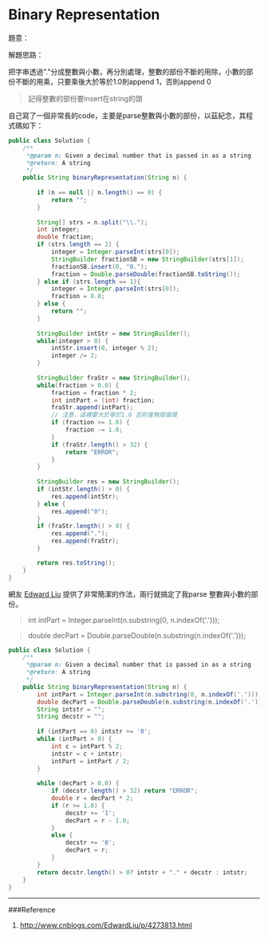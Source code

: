 # Binary Representation

[]()

題意：



解題思路：

把字串透過"."分成整數與小數，再分別處理，整數的部份不斷的用除，小數的部份不斷的用乘，只要乘後大於等於1.0則append 1，否則append 0

>記得整數的部份要insert在string的頭

自己寫了一個非常長的code，主要是parse整數與小數的部份，以茲紀念，其程式碼如下：

```java
public class Solution {
    /**
     *@param n: Given a decimal number that is passed in as a string
     *@return: A string
     */
    public String binaryRepresentation(String n) {
        
        if (n == null || n.length() == 0) {
            return "";
        }
        
        String[] strs = n.split("\\.");
        int integer;
        double fraction;
        if (strs.length == 2) {
            integer = Integer.parseInt(strs[0]);
            StringBuilder fractionSB = new StringBuilder(strs[1]);
            fractionSB.insert(0, "0.");
            fraction = Double.parseDouble(fractionSB.toString());
        } else if (strs.length == 1){
            integer = Integer.parseInt(strs[0]);
            fraction = 0.0;
        } else {
            return "";
        }
        
        StringBuilder intStr = new StringBuilder();
        while(integer > 0) {
            intStr.insert(0, integer % 2);
            integer /= 2;
        }
        
        StringBuilder fraStr = new StringBuilder();
        while(fraction > 0.0) {
            fraction = fraction * 2;
            int intPart = (int) fraction;
            fraStr.append(intPart);
            // 注意，這裡要大於等於1.0 否則會無限循環
            if (fraction >= 1.0) {
                fraction -= 1.0;
            }
            if (fraStr.length() > 32) {
                return "ERROR";
            }
        }
        
        StringBuilder res = new StringBuilder();
        if (intStr.length() > 0) {
            res.append(intStr);
        } else {
            res.append("0");
        }
        if (fraStr.length() > 0) {
            res.append(".");
            res.append(fraStr);
        }

        return res.toString();
    }
}
```

網友 [Edward Liu](http://www.cnblogs.com/EdwardLiu/p/4273813.html) 提供了非常簡潔的作法，兩行就搞定了我parse 整數與小數的部份。

>int intPart = Integer.parseInt(n.substring(0, n.indexOf('.')));

>double decPart = Double.parseDouble(n.substring(n.indexOf('.')));

```java
public class Solution {
    /**
     *@param n: Given a decimal number that is passed in as a string
     *@return: A string
     */
    public String binaryRepresentation(String n) {
        int intPart = Integer.parseInt(n.substring(0, n.indexOf('.')));
        double decPart = Double.parseDouble(n.substring(n.indexOf('.')));
        String intstr = "";
        String decstr = "";
        
        if (intPart == 0) intstr += '0';
        while (intPart > 0) {
            int c = intPart % 2;
            intstr = c + intstr;
            intPart = intPart / 2;
        }
       
        while (decPart > 0.0) {
            if (decstr.length() > 32) return "ERROR";
            double r = decPart * 2;
            if (r >= 1.0) {
                decstr += '1';
                decPart = r - 1.0;
            }
            else {
                decstr += '0';
                decPart = r;
            }
        }
        return decstr.length() > 0? intstr + "." + decstr : intstr;
    }
}
```

---
###Reference
1. http://www.cnblogs.com/EdwardLiu/p/4273813.html